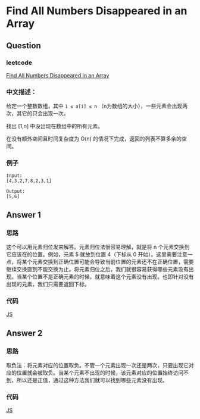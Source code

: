 # Find All Numbers Disappeared in an Array

## Question

### leetcode

[Find All Numbers Disappeared in an Array](https://leetcode.com/problems/find-all-numbers-disappeared-in-an-array/description/)

### 中文描述：

给定一个整数数组，其中 `1 ≤ a[i] ≤ n` （n为数组的大小），一些元素会出现两次，其它的只会出现一次。

找出 [1,n] 中没出现在数组中的所有元素。

在没有额外空间且时间复杂度为 O(n) 的情况下完成，返回的列表不算多余的空间。

### 例子

```
Input:
[4,3,2,7,8,2,3,1]

Output:
[5,6]
```

## Answer 1

### 思路

这个可以用元素归位发来解答。元素归位法很容易理解，就是将 n 个元素交换到它应该在的位置。例如，元素 5 就放到位置 4（下标从 0 开始）。这里需要注意一点，将某个元素交换到正确位置可能会导致当前位置的元素还不在正确位置，需要继续交换直到不能交换为止。将元素归位之后，我们就很容易获得哪些元素没有出现。当某个位置不是正确元素的时候，就意味着这个元素没有出现。也即针对没有出现的元素，我们只需要返回下标。

### 代码

[JS](./main_01.js)

## Answer 2

### 思路

取负法：将元素对应的位置取负。不管一个元素出现一次还是两次，只要出现它对应的位置就会被取负。当某个元素不出现的时候，该元素对应的位置始终访问不到，所以还是正值，通过这种方法我们就可以找到哪些元素没有出现。 

### 代码

[JS](./main_02.js)